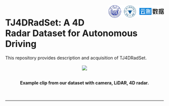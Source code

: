 <img src="docs/logo/logo.png" align="right" width="35%">
 
# TJ4DRadSet: A 4D Radar Dataset for Autonomous Driving

This repository provides description and acquisition of TJ4DRadSet.

<div align="center">
<figure>
<img src="docs/figures/exampl1.gif" align="center" width="300"/>
</figure>
<br />
<b>Example clip from our dataset with camera, LiDAR, 4D radar.</b>
</div>
<br>
<br>

---
